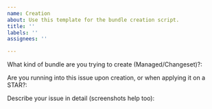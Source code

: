 ```yaml
---
name: Creation
about: Use this template for the bundle creation script.
title: ''
labels: ''
assignees: ''

---
```


What kind of bundle are you trying to create (Managed/Changeset)?:

Are you running into this issue upon creation, or when applying it on a STAR?:

Describe your issue in detail (screenshots help too):

